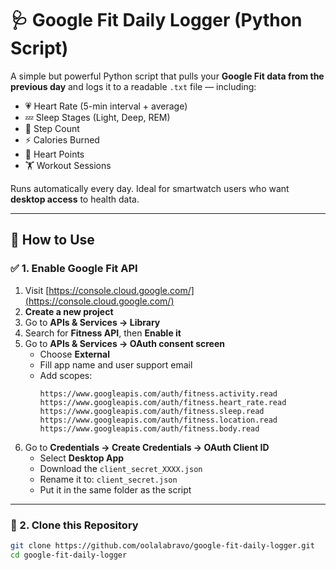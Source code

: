 # 🩺 Google Fit Daily Logger (Python Script)

A simple but powerful Python script that pulls your **Google Fit data from the previous day** and logs it to a readable `.txt` file — including:

- 💗 Heart Rate (5-min interval + average)
- 💤 Sleep Stages (Light, Deep, REM)
- 🚶 Step Count
- ⚡ Calories Burned
- 💓 Heart Points
- 🏋️ Workout Sessions

Runs automatically every day. Ideal for smartwatch users who want **desktop access** to health data.

---

## 🚀 How to Use

### ✅ 1. Enable Google Fit API

1. Visit [https://console.cloud.google.com/](https://console.cloud.google.com/)
2. **Create a new project**
3. Go to **APIs & Services → Library**
4. Search for **Fitness API**, then **Enable it**
5. Go to **APIs & Services → OAuth consent screen**
   - Choose **External**
   - Fill app name and user support email
   - Add scopes:
     ```
     https://www.googleapis.com/auth/fitness.activity.read
     https://www.googleapis.com/auth/fitness.heart_rate.read
     https://www.googleapis.com/auth/fitness.sleep.read
     https://www.googleapis.com/auth/fitness.location.read
     https://www.googleapis.com/auth/fitness.body.read
     ```
6. Go to **Credentials → Create Credentials → OAuth Client ID**
   - Select **Desktop App**
   - Download the `client_secret_XXXX.json`
   - Rename it to: `client_secret.json`
   - Put it in the same folder as the script

---

### 💾 2. Clone this Repository

```bash
git clone https://github.com/oolalabravo/google-fit-daily-logger.git
cd google-fit-daily-logger
